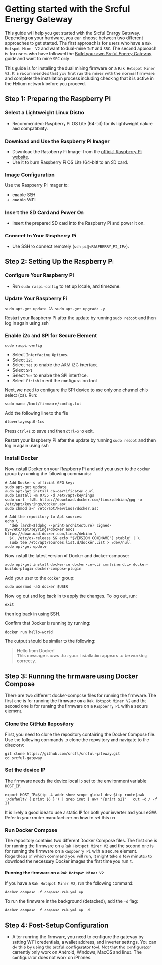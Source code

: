 # Getting started with the Srcful Energy Gateway

This guide will help you get started with the Srcful Energy Gateway. Depending on your hardware, you can choose between two different approaches to get started. The first approach is for users who have a `Rak Hotspot Miner V2` and want to dual-mine `IoT` and `SRC`. The second approach is for users who have followed the [Build your own Srcful Energy Gateway](diy.md) guide and want to mine `SRC` only

This guide is for installing the dual mining firmware on a `Rak Hotspot Miner V2`. It is recommended that you first run the miner with the normal firmware and complete the installation process including checking that it is active in the Helium network before you proceed.

## Step 1: Preparing the Raspberry Pi

### Select a Lightweight Linux Distro

- Recommended: Raspberry Pi OS Lite (64-bit) for its lightweight nature and compatibility.

### Download and Use the Raspberry Pi Imager

- Download the Raspberry Pi Imager from the [official Raspberry Pi website](https://www.raspberrypi.org/software/).
- Use it to burn Raspberry Pi OS Lite (64-bit) to an SD card.

### Image Configuration
Use the Raspberry Pi Imager to:
 - enable SSH
 - enable WiFi

### Insert the SD Card and Power On

- Insert the prepared SD card into the Raspberry Pi and power it on.

### Connect to Your Raspberry Pi

- Use SSH to connect remotely (`ssh pi@<RASPBERRY_PI_IP>`).

## Step 2: Setting Up the Raspberry Pi

### Configure Your Raspberry Pi

- Run `sudo raspi-config` to set up locale, and timezone.

### Update Your Raspberry Pi

```shell
sudo apt-get update && sudo apt-get upgrade -y
```

Restart your Raspberry Pi after the update by running `sudo reboot` and then log in again using ssh.

### Enable i2c and SPI for Secure Element

```shell
sudo raspi-config
```

- Select `Interfacing Options`.
- Select `I2C`.
- Select `Yes` to enable the ARM I2C interface.
- Select `SPI`
- Select `Yes` to enable the SPI interface.
- Select `Finish` to exit the configuration tool.

Next, we need to configure the SPI device to use only one channel chip select (cs). Run:

```shell
sudo nano /boot/firmware/config.txt
```

Add the following line to the file 

```shell
dtoverlay=spi0-1cs
```

Press `ctrl+s` to save and then `ctrl+x` to exit.

Restart your Raspberry Pi after the update by running `sudo reboot` and then log in again using ssh.

### Install Docker

Now install Docker on your Raspberry Pi and add your user to the `docker` group by running the following commands:

```shell
# Add Docker's official GPG key:
sudo apt-get update
sudo apt-get install ca-certificates curl
sudo install -m 0755 -d /etc/apt/keyrings
sudo curl -fsSL https://download.docker.com/linux/debian/gpg -o /etc/apt/keyrings/docker.asc
sudo chmod a+r /etc/apt/keyrings/docker.asc

# Add the repository to Apt sources:
echo \
  "deb [arch=$(dpkg --print-architecture) signed-by=/etc/apt/keyrings/docker.asc] https://download.docker.com/linux/debian \
  $(. /etc/os-release && echo "$VERSION_CODENAME") stable" | \
  sudo tee /etc/apt/sources.list.d/docker.list > /dev/null
sudo apt-get update
```

Now install the latest version of Docker and docker-compose:

```shell
sudo apt-get install docker-ce docker-ce-cli containerd.io docker-buildx-plugin docker-compose-plugin
```

Add your user to the `docker` group:

```shell
sudo usermod -aG docker $USER
```

Now log out and log back in to apply the changes. To log out, run:
```shell
exit
```

then log back in using SSH.

Confirm that Docker is running by running: 

```shell
docker run hello-world
```

The output should be similar to the following:



> Hello from Docker!  
> This message shows that your installation appears to be working correctly.


## Step 3: Running the firmware using Docker Compose

There are two different docker-compose files for running the firmware. The first one is for running the firmware on a `Rak Hotspot Miner V2` and the second one is for running the firmware on a `Raspberry Pi` with a secure element.

### Clone the GitHub Repository

First, you need to clone the repository containing the Docker Compose file. Use the following commands to clone the repository and navigate to the directory:

```shell
git clone https://github.com/srcfl/srcful-gateway.git
cd srcful-gateway
```

### Set the device IP
The firmware needs the device local ip set to the environment variable `HOST_IP`.

```shell
export HOST_IP=$(ip -4 addr show scope global dev $(ip route|awk '/default/ { print $5 }') | grep inet | awk '{print $2}' | cut -d / -f 1)
```

It is likely a good idea to use a static IP for both your inverter and your eGW. Refer to your router manufacturer on how to set this up.

### Run Docker Compose

The repository contains two different Docker Compose files. The first one is for running the firmware on a `Rak Hotspot Miner V2` and the second one is for running the firmware on a `Raspberry Pi` with a secure element. Regardless of which command you will run, it might take a few minutes to download the necessary Docker images the first time you run it.

#### Running the firmware on a `Rak Hotspot Miner V2`

If you have a `Rak Hotspot Miner V2`, run the following command:

```shell
docker compose -f compose-rak.yml up
```

To run the firmware in the background (detached), add the `-d` flag:

```shell
docker compose -f compose-rak.yml up -d
```

## Step 4: Post-Setup Configuration

- After running the firmware, you need to configure the gateway by setting WiFi credentials, a wallet address, and inverter settings. You can do this by using the [srcful-configurator](https://configurator.srcful.io/) tool. Not that the configurator currently only work on Android, Windows, MacOS and linux. The configurator does not work on iPhones.
